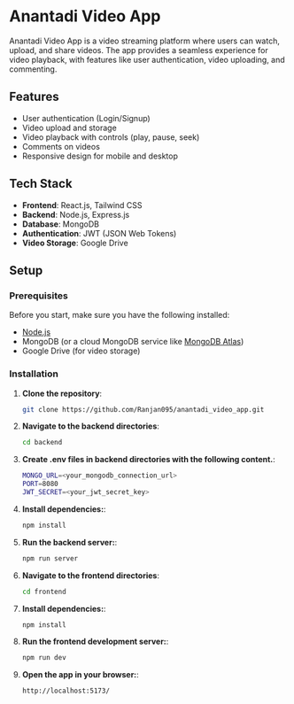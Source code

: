 # Anantadi Video App

Anantadi Video App is a video streaming platform where users can watch, upload, and share videos. The app provides a seamless experience for video playback, with features like user authentication, video uploading, and commenting.

## Features

- User authentication (Login/Signup)
- Video upload and storage
- Video playback with controls (play, pause, seek)
- Comments on videos
- Responsive design for mobile and desktop

## Tech Stack

- **Frontend**: React.js, Tailwind CSS
- **Backend**: Node.js, Express.js
- **Database**: MongoDB
- **Authentication**: JWT (JSON Web Tokens)
- **Video Storage**: Google Drive

## Setup

### Prerequisites

Before you start, make sure you have the following installed:

- [Node.js](https://nodejs.org/)
- MongoDB (or a cloud MongoDB service like [MongoDB Atlas](https://www.mongodb.com/cloud/atlas))
- Google Drive (for video storage)

### Installation

1. **Clone the repository**:
   ```bash
   git clone https://github.com/Ranjan095/anantadi_video_app.git

2. **Navigate to the backend directories**:
   ```bash
   cd backend
3. **Create .env files in backend directories with the following content.**:

   ```bash
   MONGO_URL=<your_mongodb_connection_url>
   PORT=8080
   JWT_SECRET=<your_jwt_secret_key>
4. **Install dependencies:**:

   ```bash
   npm install
5. **Run the backend server:**:

   ```bash
   npm run server
6. **Navigate to the frontend directories**:
   ```bash
   cd frontend
7. **Install dependencies:**:

   ```bash
   npm install
8. **Run the frontend development server:**:

   ```bash
   npm run dev
9. **Open the app in your browser:**:

   ```bash
   http://localhost:5173/
   